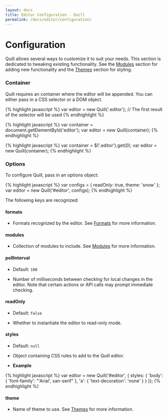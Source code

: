 ```yaml
---
layout: docs
title: Editor Configuration - Quill
permalink: /docs/editor/configuration/
---
```


# Configuration

Quill allows several ways to customize it to suit your needs. This section is dedicated to tweaking existing functionality. See the [Modules](/docs/modules/) section for adding new functionality and the [Themes](/docs/themes/) section for styling.


### Container

Quill requires an container where the editor will be appended. You can either pass in a CSS selector or a DOM object.

{% highlight javascript %}
var editor = new Quill('.editor');  // The first result of the selector will be used
{% endhighlight %}

{% highlight javascript %}
var container = document.getElementById('editor');
var editor = new Quill(container);
{% endhighlight %}

{% highlight javascript %}
var container = $('.editor').get(0);
var editor = new Quill(container);
{% endhighlight %}

### Options

To configure Quill, pass in an options object:

{% highlight javascript %}
var configs = {
  readOnly: true,
  theme: 'snow'
};
var editor = new Quill('#editor', configs);
{% endhighlight %}

The following keys are recognized:

#### formats

- Formats recognized by the editor. See [Formats](/docs/editor/formats/) for more information.

#### modules

- Collection of modules to include. See [Modules](/docs/modules/) for more information.

#### pollInterval

- Default: `100`

- Number of milliseconds between checking for local changes in the editor. Note that certain actions or API calls may prompt immediate checking.

#### readOnly

- Default: `false`

- Whether to instantiate the editor to read-only mode.

#### styles

- Default: `null`

- Object containing CSS rules to add to the Quill editor.

- **Example**

{% highlight javascript %}
var editor = new Quill('#editor', {
  styles: {
    'body': {
      'font-family': "'Arial', san-serif"
    },
    'a': {
      'text-decoration': 'none'
    }
  }
});
{% endhighlight %}

#### theme

- Name of theme to use. See [Themes](/docs/themes/) for more information.
